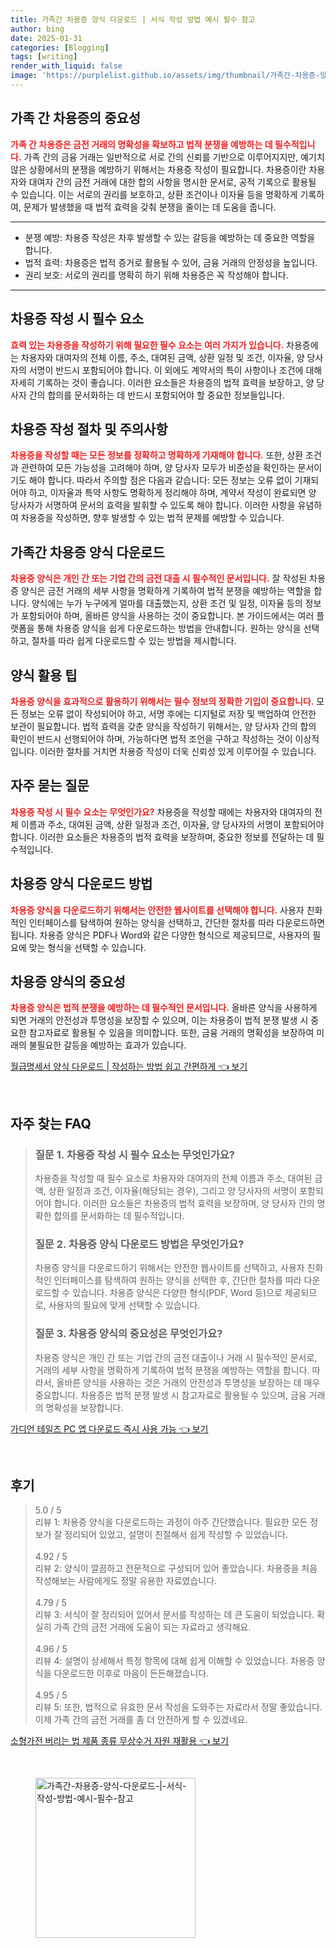 ```yaml
---
title: 가족간 차용증 양식 다운로드 | 서식 작성 방법 예시 필수 참고
author: bing
date: 2025-01-31
categories: [Blogging]
tags: [writing]
render_with_liquid: false
image: 'https://purplelist.github.io/assets/img/thumbnail/가족간-차용증-양식-다운로드-|-서식-작성-방법-예시-필수-참고.webp'
---
```



<h2 id='가족 간 차용증의 중요성'>가족 간 차용증의 중요성</h2>

<p><b><span style="color: #ee2323;">가족 간 차용증은 금전 거래의 명확성을 확보하고 법적 분쟁을 예방하는 데 필수적입니다.</span></b> 가족 간의 금융 거래는 일반적으로 서로 간의 신뢰를 기반으로 이루어지지만, 예기치 않은 상황에서의 분쟁을 예방하기 위해서는 차용증 작성이 필요합니다. 차용증이란 차용자와 대여자 간의 금전 거래에 대한 합의 사항을 명시한 문서로, 공적 기록으로 활용될 수 있습니다. 이는 서로의 권리를 보호하고, 상환 조건이나 이자율 등을 명확하게 기록하여, 문제가 발생했을 때 법적 효력을 갖춰 분쟁을 줄이는 데 도움을 줍니다.</p>

<hr />

<ul>
    <li>분쟁 예방: 차용증 작성은 차후 발생할 수 있는 갈등을 예방하는 데 중요한 역할을 합니다.</li>
    <li>법적 효력: 차용증은 법적 증거로 활용될 수 있어, 금융 거래의 안정성을 높입니다.</li>
    <li>권리 보호: 서로의 권리를 명확히 하기 위해 차용증은 꼭 작성해야 합니다.</li>
</ul>

<hr />

<h2 id='차용증 작성 시 필수 요소'>차용증 작성 시 필수 요소</h2>

<p><b><span style="color: #ee2323;">효력 있는 차용증을 작성하기 위해 필요한 필수 요소는 여러 가지가 있습니다.</span></b> 차용증에는 차용자와 대여자의 전체 이름, 주소, 대여된 금액, 상환 일정 및 조건, 이자율, 양 당사자의 서명이 반드시 포함되어야 합니다. 이 외에도 계약서의 특이 사항이나 조건에 대해 자세히 기록하는 것이 좋습니다. 이러한 요소들은 차용증의 법적 효력을 보장하고, 양 당사자 간의 합의를 문서화하는 데 반드시 포함되어야 할 중요한 정보들입니다.</p>

<h2 id='차용증 작성 절차 및 주의사항'>차용증 작성 절차 및 주의사항</h2>

<p><b><span style="color: #ee2323;">차용증을 작성할 때는 모든 정보를 정확하고 명확하게 기재해야 합니다.</span></b> 또한, 상환 조건과 관련하여 모든 가능성을 고려해야 하며, 양 당사자 모두가 비준성을 확인하는 문서이기도 해야 합니다. 따라서 주의할 점은 다음과 같습니다: 모든 정보는 오류 없이 기재되어야 하고, 이자율과 특약 사항도 명확하게 정리해야 하며, 계약서 작성이 완료되면 양 당사자가 서명하여 문서의 효력을 발휘할 수 있도록 해야 합니다. 이러한 사항을 유념하여 차용증을 작성하면, 향후 발생할 수 있는 법적 문제를 예방할 수 있습니다.</p>

<h2 id='가족간 차용증 양식 다운로드'>가족간 차용증 양식 다운로드</h2>

<p><b><span style="color: #ee2323;">차용증 양식은 개인 간 또는 기업 간의 금전 대출 시 필수적인 문서입니다.</span></b> 잘 작성된 차용증 양식은 금전 거래의 세부 사항을 명확하게 기록하여 법적 분쟁을 예방하는 역할을 합니다. 양식에는 누가 누구에게 얼마를 대출했는지, 상환 조건 및 일정, 이자율 등의 정보가 포함되어야 하며, 올바른 양식을 사용하는 것이 중요합니다. 본 가이드에서는 여러 플랫폼을 통해 차용증 양식을 쉽게 다운로드하는 방법을 안내합니다. 원하는 양식을 선택하고, 절차를 따라 쉽게 다운로드할 수 있는 방법을 제시합니다.</p>

<h2 id='양식 활용 팁'>양식 활용 팁</h2>

<p><b><span style="color: #ee2323;">차용증 양식을 효과적으로 활용하기 위해서는 필수 정보의 정확한 기입이 중요합니다.</span></b> 모든 정보는 오류 없이 작성되어야 하고, 서명 후에는 디지털로 저장 및 백업하여 안전한 보관이 필요합니다. 법적 효력을 갖춘 양식을 작성하기 위해서는, 양 당사자 간의 합의 확인이 반드시 선행되어야 하며, 가능하다면 법적 조언을 구하고 작성하는 것이 이상적입니다. 이러한 절차를 거치면 차용증 작성이 더욱 신뢰성 있게 이루어질 수 있습니다.</p>

<h2 id='자주 묻는 질문'>자주 묻는 질문</h2>

<p><b><span style="color: #ee2323;">차용증 작성 시 필수 요소는 무엇인가요?</span></b> 차용증을 작성할 때에는 차용자와 대여자의 전체 이름과 주소, 대여된 금액, 상환 일정과 조건, 이자율, 양 당사자의 서명이 포함되어야 합니다. 이러한 요소들은 차용증의 법적 효력을 보장하며, 중요한 정보를 전달하는 데 필수적입니다.</p>

<h2 id='차용증 양식 다운로드 방법'>차용증 양식 다운로드 방법</h2>

<p><b><span style="color: #ee2323;">차용증 양식을 다운로드하기 위해서는 안전한 웹사이트를 선택해야 합니다.</span></b> 사용자 친화적인 인터페이스를 탐색하여 원하는 양식을 선택하고, 간단한 절차를 따라 다운로드하면 됩니다. 차용증 양식은 PDF나 Word와 같은 다양한 형식으로 제공되므로, 사용자의 필요에 맞는 형식을 선택할 수 있습니다.</p>

<h2 id='차용증 양식의 중요성'>차용증 양식의 중요성</h2>

<p><b><span style="color: #ee2323;">차용증 양식은 법적 분쟁을 예방하는 데 필수적인 문서입니다.</span></b> 올바른 양식을 사용하게 되면 거래의 안전성과 투명성을 보장할 수 있으며, 이는 차용증이 법적 분쟁 발생 시 중요한 참고자료로 활용될 수 있음을 의미합니다. 또한, 금융 거래의 명확성을 보장하여 미래의 불필요한 갈등을 예방하는 효과가 있습니다.</p>


<p><a class="click-button" title="월급명세서 양식 다운로드 | 작성하는 방법 쉽고 간편하게" href="https://purplelist.github.io/posts/%EC%9B%94%EA%B8%89%EB%AA%85%EC%84%B8%EC%84%9C-%EC%96%91%EC%8B%9D-%EB%8B%A4%EC%9A%B4%EB%A1%9C%EB%93%9C-%EC%9E%91%EC%84%B1%ED%95%98%EB%8A%94-%EB%B0%A9%EB%B2%95-%EC%89%BD%EA%B3%A0-%EA%B0%84%ED%8E%B8%ED%95%98%EA%B2%8C/" rel="dofollow">월급명세서 양식 다운로드 | 작성하는 방법 쉽고 간편하게 👈 보기</a></p><br>
<h2 id='자주_찾는_FAQ'>자주 찾는 FAQ</h2>
<div itemscope="" itemtype="https://schema.org/FAQPage"> 
<blockquote> 
<div itemscope="" itemprop="mainEntity" itemtype="https://schema.org/Question"> 
<h3 itemprop="name">질문 1. 차용증 작성 시 필수 요소는 무엇인가요?</h3> 
<div itemscope="" itemprop="acceptedAnswer" itemtype="https://schema.org/Answer"> 
<span itemprop="text"> 
<p>차용증을 작성할 때 필수 요소로 차용자와 대여자의 전체 이름과 주소, 대여된 금액, 상환 일정과 조건, 이자율(해당되는 경우), 그리고 양 당사자의 서명이 포함되어야 합니다. 이러한 요소들은 차용증의 법적 효력을 보장하며, 양 당사자 간의 명확한 합의를 문서화하는 데 필수적입니다.</p> 
</span> 
</div> 
</div> 

<div itemscope="" itemprop="mainEntity" itemtype="https://schema.org/Question"> 
<h3 itemprop="name">질문 2. 차용증 양식 다운로드 방법은 무엇인가요?</h3> 
<div itemscope="" itemprop="acceptedAnswer" itemtype="https://schema.org/Answer"> 
<span itemprop="text"> 
<p>차용증 양식을 다운로드하기 위해서는 안전한 웹사이트를 선택하고, 사용자 친화적인 인터페이스를 탐색하여 원하는 양식을 선택한 후, 간단한 절차를 따라 다운로드할 수 있습니다. 차용증 양식은 다양한 형식(PDF, Word 등)으로 제공되므로, 사용자의 필요에 맞게 선택할 수 있습니다.</p> 
</span> 
</div> 
</div>

<div itemscope="" itemprop="mainEntity" itemtype="https://schema.org/Question"> 
<h3 itemprop="name">질문 3. 차용증 양식의 중요성은 무엇인가요?</h3> 
<div itemscope="" itemprop="acceptedAnswer" itemtype="https://schema.org/Answer"> 
<span itemprop="text"> 
<p>차용증 양식은 개인 간 또는 기업 간의 금전 대출이나 거래 시 필수적인 문서로, 거래의 세부 사항을 명확하게 기록하여 법적 분쟁을 예방하는 역할을 합니다. 따라서, 올바른 양식을 사용하는 것은 거래의 안전성과 투명성을 보장하는 데 매우 중요합니다. 차용증은 법적 분쟁 발생 시 참고자료로 활용될 수 있으며, 금융 거래의 명확성을 보장합니다.</p> 
</span> 
</div> 
</div> 
</blockquote> 
</div>
<p><a class="click-button" title="가디언 테일즈 PC 앱 다운로드 즉시 사용 가능" href="https://purplelist.github.io/posts/%EA%B0%80%EB%94%94%EC%96%B8-%ED%85%8C%EC%9D%BC%EC%A6%88-PC-%EC%95%B1-%EB%8B%A4%EC%9A%B4%EB%A1%9C%EB%93%9C-%EC%A6%89%EC%8B%9C-%EC%82%AC%EC%9A%A9-%EA%B0%80%EB%8A%A5/" rel="dofollow">가디언 테일즈 PC 앱 다운로드 즉시 사용 가능 👈 보기</a></p><br>
<h2 id='후기'>후기</h2>
<div itemscope itemtype="https://schema.org/Product">
  <blockquote>
  <div itemprop="review" itemscope itemtype="https://schema.org/Review">
      <div itemprop="reviewRating" itemscope itemtype="https://schema.org/Rating"> <span itemprop="ratingValue">5.0</span> / <span itemprop="bestRating">5</span> </div>
      <span itemprop="reviewBody">리뷰 1: 차용증 양식을 다운로드하는 과정이 아주 간단했습니다. 필요한 모든 정보가 잘 정리되어 있었고, 설명이 친절해서 쉽게 작성할 수 있었습니다.</span>
  </div>
  <br>
  <div itemprop="review" itemscope itemtype="https://schema.org/Review">
      <div itemprop="reviewRating" itemscope itemtype="https://schema.org/Rating"> <span itemprop="ratingValue">4.92</span> / <span itemprop="bestRating">5</span> </div>
      <span itemprop="reviewBody">리뷰 2: 양식이 깔끔하고 전문적으로 구성되어 있어 좋았습니다. 차용증을 처음 작성해보는 사람에게도 정말 유용한 자료였습니다.</span>
  </div>
  <br>
  <div itemprop="review" itemscope itemtype="https://schema.org/Review">
      <div itemprop="reviewRating" itemscope itemtype="https://schema.org/Rating"> <span itemprop="ratingValue">4.79</span> / <span itemprop="bestRating">5</span> </div>
      <span itemprop="reviewBody">리뷰 3: 서식이 잘 정리되어 있어서 문서를 작성하는 데 큰 도움이 되었습니다. 확실히 가족 간의 금전 거래에 도움이 되는 자료라고 생각해요.</span>
  </div>
  <br>
  <div itemprop="review" itemscope itemtype="https://schema.org/Review">
      <div itemprop="reviewRating" itemscope itemtype="https://schema.org/Rating"> <span itemprop="ratingValue">4.96</span> / <span itemprop="bestRating">5</span> </div>
      <span itemprop="reviewBody">리뷰 4: 설명이 상세해서 특정 항목에 대해 쉽게 이해할 수 있었습니다. 차용증 양식을 다운로드한 이후로 마음이 든든해졌습니다.</span>
  </div>
  <br>
  <div itemprop="review" itemscope itemtype="https://schema.org/Review">
      <div itemprop="reviewRating" itemscope itemtype="https://schema.org/Rating"> <span itemprop="ratingValue">4.95</span> / <span itemprop="bestRating">5</span> </div>
      <span itemprop="reviewBody">리뷰 5: 또한, 법적으로 유효한 문서 작성을 도와주는 자료라서 정말 좋았습니다. 이제 가족 간의 금전 거래를 좀 더 안전하게 할 수 있겠네요.</span>
  </div>
  </blockquote>
</div>
<p><a class="click-button" title="소형가전 버리는 법 제품 종류 무상수거 자원 재활용" href="https://purplelist.github.io/posts/%EC%86%8C%ED%98%95%EA%B0%80%EC%A0%84-%EB%B2%84%EB%A6%AC%EB%8A%94-%EB%B2%95-%EC%A0%9C%ED%92%88-%EC%A2%85%EB%A5%98-%EB%AC%B4%EC%83%81%EC%88%98%EA%B1%B0-%EC%9E%90%EC%9B%90-%EC%9E%AC%ED%99%9C%EC%9A%A9/" rel="dofollow">소형가전 버리는 법 제품 종류 무상수거 자원 재활용 👈 보기</a></p><br>
<figure class="image"><img src="https://purplelist.github.io/assets/img/thumbnail/가족간-차용증-양식-다운로드-|-서식-작성-방법-예시-필수-참고.webp" alt="가족간-차용증-양식-다운로드-|-서식-작성-방법-예시-필수-참고" width="256" height="256"></figure>